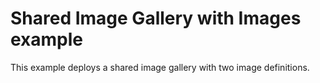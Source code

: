 # Shared Image Gallery with Images example

This example deploys a shared image gallery with two image definitions.
